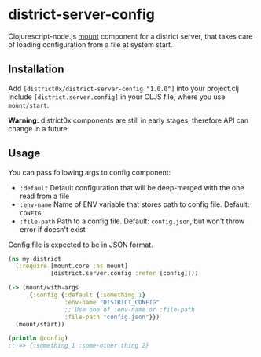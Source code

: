 # district-server-config

Clojurescript-node.js [mount](https://github.com/tolitius/mount) component for a district server, that takes care of loading configuration from a file at system start. 

## Installation
Add `[district0x/district-server-config "1.0.0"]` into your project.clj  
Include `[district.server.config]` in your CLJS file, where you use `mount/start`.

**Warning:** district0x components are still in early stages, therefore API can change in a future.

## Usage
You can pass following args to config component:   
* `:default` Default configuration that will be deep-merged with the one read from a file  
* `:env-name` Name of ENV variable that stores path to config file. Default: `CONFIG`
* `:file-path` Path to a config file. Default: `config.json`, but won't throw error if doesn't exist

Config file is expected to be in JSON format.
```clojure
(ns my-district
  (:require [mount.core :as mount]
            [district.server.config :refer [config]]))

(-> (mount/with-args
      {:config {:default {:something 1}
                :env-name "DISTRICT_CONFIG"
                ;; Use one of :env-name or :file-path
                :file-path "config.json"}})
  (mount/start))

(println @config)
;; => {:something 1 :some-other-thing 2}
```